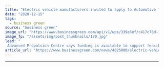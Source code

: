 ```yaml
---
title: "Electric vehicle manufacturers invited to apply to Automotive Transformation Fund"
date: "2020-12-15"
tags: 
  - business green
source: "business green"
image_url: "https://www.businessgreen.com/api/v1/wps/339e6ef/c417c76d-19da-42fd-82b8-d101482b8787/1/Nissan-Sunderland-185x114.jpg"
image_fp: "/assets/img/post_thumbnails/170.jpg"
lead: "
 Advanced Propulsion Centre says funding is available to support feasibility studies across green auto industry supply chain ..."
article_url: "https://www.businessgreen.com/news/4025000/electric-vehicle-manufacturers-invited-apply-automotive-transformation-fund"
---
```


---
